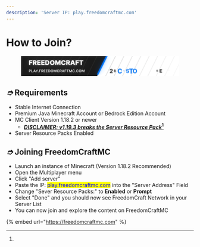 ```yaml
---
description: 'Server IP: play.freedomcraftmc.com'
---
```


# How to Join?

<figure><img src="../.gitbook/assets/FreedomCraftBanner.gif" alt=""><figcaption></figcaption></figure>

## _➮_ Requirements

* Stable Internet Connection
* Premium Java Minecraft Account or Bedrock Edition Account
* MC Client Version 1.18.2 or newer&#x20;
  * __[_DISCLAIMER: v1.19.3 breaks the Server Resource Pack_](#user-content-fn-1)[^1]__
* Server Resource Packs Enabled

## _➮_ Joining FreedomCraftMC

* Launch an instance of Minecraft (Version 1.18.2 Recommended)
* Open the Multiplayer menu
* Click "Add server"
* Paste the IP: <mark style="color:blue;">play.freedomcraftmc.com</mark> into the "Server Address" Field
* Change "Sever Resource Packs:" to **Enabled** or **Prompt**
* Select "Done" and you should now see FreedomCraft Network in your Server List
* You can now join and explore the content on FreedomCraftMC

{% embed url="https://freedomcraftmc.com" %}



[^1]: 
